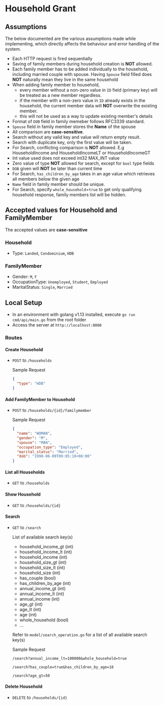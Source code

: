 # Household Grant

## Assumptions

The below documented are the various assumptions made while implementing, which directly affects the behaviour and error handling of the system.

- Each HTTP request is fired sequentially
- Saving of family members during household creation is **NOT** allowed.
- Each family member has to be added individually to the household, including married couple with spouse. Having `Spouse` field filled does **NOT** naturally mean they live in the same household
- When adding family member to household,
  - every member without a non-zero value in `ID` field (primary key) will be treated as a new member regardless.
  - if the member with a non-zero value in `ID` already exists in the household, the current member data will **NOT** overwrite the existing member.
  - this will not be used as a way to update existing member's details
- Format of `DOB` field in family memeber follows RFC3339 standard.
- `Spouse` field in family member stores the **Name** of the spouse
- All comparison are **case-sensitive**.
- Search without any valid key and value will return empty result.
- Search with duplicate key, only the first value will be taken.
- For Search, conflicting comparison is **NOT** allowed. E.g HouseholdIncome and HouseholdIncomeLT or HouseholdIncomeGT
- Int value used does not exceed int32 MAX_INT value
- Zero value of type **NOT** allowed for search, except for `bool` type fields
- `DOB` given will **NOT** be later than current time
- For Search, `has_children_by_age` takes in an age value which retrieves all members below the given age
- `Name` field in family member should be unique.
- For Search, specify `whole_household`=`true` to get only qualifying household response, family members list will be hidden.

## Accepted values for Household and FamilyMember

The accepted values are **case-sensitive**

### Household

- Type: `Landed`, `Condominium`, `HDB`

### FamilyMember

- Gender: `M`, `F`
- OccupationType: `Unemployed`, `Student`, `Employed`
- MaritalStatus: `Single`, `Married`

## Local Setup

- In an environment with golang v1.13 installed, execute `go run cmd/api/main.go` from the root folder
- Access the server at `http://localhost:8080`

### Routes

#### Create Household

- `POST` to `/households`

  Sample Request

  ```json
  {
    "type": "HDB"
  }
  ```

#### Add FamilyMember to Household

- `POST` to `/households/{id}/familymember`

  Sample Request

  ```json
  {
    "name": "WOMAN",
    "gender": "M",
    "spouse": "MAN",
    "occupation_type": "Employed",
    "marital_status": "Married",
    "dob": "1990-06-09T09:05:18+08:00"
  }
  ```

#### List all Households

- `GET` to `/households`

#### Show Household

- `GET` to `/households/{id}`

#### Search

- `GET` to `/search`

  List of available search key(s)

  - household_income_gt (int)
  - household_income_lt (int)
  - household_income (int)
  - household_size_gt (int)
  - household_size_lt (int)
  - household_size (int)
  - has_couple (bool)
  - has_children_by_age (int)
  - annual_income_gt (int)
  - annual_income_lt (int)
  - annual_income (int)
  - age_gt (int)
  - age_lt (int)
  - age (int)
  - whole_household (bool)
  - ...

  Refer to `model/search_operation.go` for a list of all available search key(s)

  Sample Request

  ```http
  /search?annual_income_lt=100000&whole_household=true

  /search?has_couple=true&has_children_by_age=18

  /search?age_gt=50
  ```

#### Delete Household

- `DELETE` to `/households/{id}`
